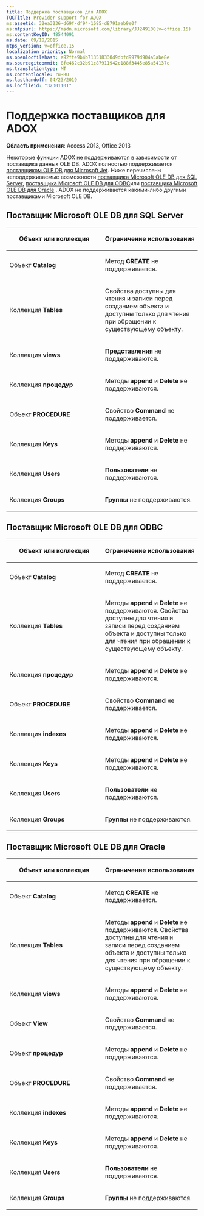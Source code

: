 ```yaml
---
title: Поддержка поставщиков для ADOX
TOCTitle: Provider support for ADOX
ms:assetid: 32ea3236-d69f-df94-1685-d8791aeb9e0f
ms:mtpsurl: https://msdn.microsoft.com/library/JJ249100(v=office.15)
ms:contentKeyID: 48544091
ms.date: 09/18/2015
mtps_version: v=office.15
localization_priority: Normal
ms.openlocfilehash: a92ffe9b4b713518330d9dbfd9979d904a5abe8e
ms.sourcegitcommit: 8fe462c32b91c87911942c188f3445e85a54137c
ms.translationtype: MT
ms.contentlocale: ru-RU
ms.lasthandoff: 04/23/2019
ms.locfileid: "32301101"
---
```

# <a name="provider-support-for-adox"></a>Поддержка поставщиков для ADOX


**Область применения**: Access 2013, Office 2013

Некоторые функции ADOX не поддерживаются в зависимости от поставщика данных OLE DB. ADOX полностью поддерживается [поставщиком OLE DB для Microsoft Jet](microsoft-ole-db-provider-for-microsoft-jet.md). Ниже перечислены неподдерживаемые возможности [поставщика Microsoft OLE DB для SQL Server](microsoft-ole-db-provider-for-sql-server.md), [поставщика Microsoft OLE DB для ODBC](microsoft-ole-db-provider-for-odbc.md)или [поставщика Microsoft OLE DB для Oracle](microsoft-ole-db-provider-for-oracle.md) . ADOX не поддерживается какими-либо другими поставщиками Microsoft OLE DB.

## <a name="microsoft-ole-db-provider-for-sql-server"></a>Поставщик Microsoft OLE DB для SQL Server

<table>
<colgroup>
<col style="width: 50%" />
<col style="width: 50%" />
</colgroup>
<thead>
<tr class="header">
<th><p>Объект или коллекция</p></th>
<th><p>Ограничение использования</p></th>
</tr>
</thead>
<tbody>
<tr class="odd">
<td><p>Объект <strong>Catalog</strong></p></td>
<td><p>Метод <strong>CREATE</strong> не поддерживается.</p></td>
</tr>
<tr class="even">
<td><p>Коллекция <strong>Tables</strong></p></td>
<td><p>Свойства доступны для чтения и записи перед созданием объекта и доступны только для чтения при обращении к существующему объекту.</p></td>
</tr>
<tr class="odd">
<td><p>Коллекция <strong>views</strong></p></td>
<td><p><strong>Представления</strong> не поддерживаются.</p></td>
</tr>
<tr class="even">
<td><p>Коллекция <strong>процедур</strong></p></td>
<td><p>Методы <strong>append</strong> и <strong>Delete</strong> не поддерживаются.</p></td>
</tr>
<tr class="odd">
<td><p>Объект <strong>PROCEDURE</strong></p></td>
<td><p>Свойство <strong>Command</strong> не поддерживается.</p></td>
</tr>
<tr class="even">
<td><p>Коллекция <strong>Keys</strong></p></td>
<td><p>Методы <strong>append</strong> и <strong>Delete</strong> не поддерживаются.</p></td>
</tr>
<tr class="odd">
<td><p>Коллекция <strong>Users</strong></p></td>
<td><p><strong>Пользователи</strong> не поддерживаются.</p></td>
</tr>
<tr class="even">
<td><p>Коллекция <strong>Groups</strong></p></td>
<td><p><strong>Группы</strong> не поддерживаются.</p></td>
</tr>
</tbody>
</table>


## <a name="microsoft-ole-db-provider-for-odbc"></a>Поставщик Microsoft OLE DB для ODBC

<table>
<colgroup>
<col style="width: 50%" />
<col style="width: 50%" />
</colgroup>
<thead>
<tr class="header">
<th><p>Объект или коллекция</p></th>
<th><p>Ограничение использования</p></th>
</tr>
</thead>
<tbody>
<tr class="odd">
<td><p>Объект <strong>Catalog</strong></p></td>
<td><p>Метод <strong>CREATE</strong> не поддерживается.</p></td>
</tr>
<tr class="even">
<td><p>Коллекция <strong>Tables</strong></p></td>
<td><p>Методы <strong>append</strong> и <strong>Delete</strong> не поддерживаются. Свойства доступны для чтения и записи перед созданием объекта и доступны только для чтения при обращении к существующему объекту.</p></td>
</tr>
<tr class="odd">
<td><p>Коллекция <strong>процедур</strong></p></td>
<td><p>Методы <strong>append</strong> и <strong>Delete</strong> не поддерживаются.</p></td>
</tr>
<tr class="even">
<td><p>Объект <strong>PROCEDURE</strong></p></td>
<td><p>Свойство <strong>Command</strong> не поддерживается.</p></td>
</tr>
<tr class="odd">
<td><p>Коллекция <strong>indexes</strong></p></td>
<td><p>Методы <strong>append</strong> и <strong>Delete</strong> не поддерживаются.</p></td>
</tr>
<tr class="even">
<td><p>Коллекция <strong>Keys</strong></p></td>
<td><p>Методы <strong>append</strong> и <strong>Delete</strong> не поддерживаются.</p></td>
</tr>
<tr class="odd">
<td><p>Коллекция <strong>Users</strong></p></td>
<td><p><strong>Пользователи</strong> не поддерживаются.</p></td>
</tr>
<tr class="even">
<td><p>Коллекция <strong>Groups</strong></p></td>
<td><p><strong>Группы</strong> не поддерживаются.</p></td>
</tr>
</tbody>
</table>


## <a name="microsoft-ole-db-provider-for-oracle"></a>Поставщик Microsoft OLE DB для Oracle

<table>
<colgroup>
<col style="width: 50%" />
<col style="width: 50%" />
</colgroup>
<thead>
<tr class="header">
<th><p>Объект или коллекция</p></th>
<th><p>Ограничение использования</p></th>
</tr>
</thead>
<tbody>
<tr class="odd">
<td><p>Объект <strong>Catalog</strong></p></td>
<td><p>Метод <strong>CREATE</strong> не поддерживается.</p></td>
</tr>
<tr class="even">
<td><p>Коллекция <strong>Tables</strong></p></td>
<td><p>Методы <strong>append</strong> и <strong>Delete</strong> не поддерживаются. Свойства доступны для чтения и записи перед созданием объекта и доступны только для чтения при обращении к существующему объекту.</p></td>
</tr>
<tr class="odd">
<td><p>Коллекция <strong>views</strong></p></td>
<td><p>Методы <strong>append</strong> и <strong>Delete</strong> не поддерживаются.</p></td>
</tr>
<tr class="even">
<td><p>Объект <strong>View</strong></p></td>
<td><p>Свойство <strong>Command</strong> не поддерживается.</p></td>
</tr>
<tr class="odd">
<td><p>Объект <strong>процедур</strong></p></td>
<td><p>Методы <strong>append</strong> и <strong>Delete</strong> не поддерживаются.</p></td>
</tr>
<tr class="even">
<td><p>Объект <strong>PROCEDURE</strong></p></td>
<td><p>Свойство <strong>Command</strong> не поддерживается.</p></td>
</tr>
<tr class="odd">
<td><p>Коллекция <strong>indexes</strong></p></td>
<td><p>Методы <strong>append</strong> и <strong>Delete</strong> не поддерживаются.</p></td>
</tr>
<tr class="even">
<td><p>Коллекция <strong>Keys</strong></p></td>
<td><p>Методы <strong>append</strong> и <strong>Delete</strong> не поддерживаются.</p></td>
</tr>
<tr class="odd">
<td><p>Коллекция <strong>Users</strong></p></td>
<td><p><strong>Пользователи</strong> не поддерживаются.</p></td>
</tr>
<tr class="even">
<td><p>Коллекция <strong>Groups</strong></p></td>
<td><p><strong>Группы</strong> не поддерживаются.</p></td>
</tr>
</tbody>
</table>

